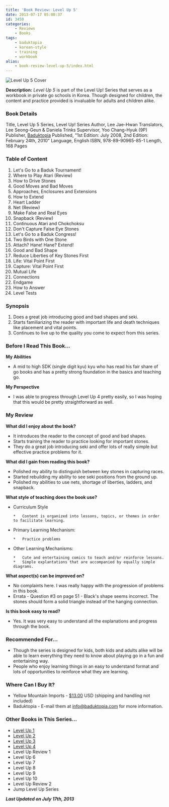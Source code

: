 ```yaml
---
title: 'Book Review: Level Up 5'
date: 2013-07-17 05:00:37
id: 3450
categories:
	- Reviews
	- Books
tags:
	- baduktopia
	- korean-style
	- training
	- workbook
alias:
	- book-review-level-up-5/index.html
---
```


![Level Up 5 Cover](/images/2013/07/levelup5cover.jpg)

**Description:** _Level Up 5_ is part of the Level Up! Series that serves as a workbook in private go schools in Korea. Though designed for children, the content and practice provided is invaluable for adults and children alike.

<!--more-->

### Book Details

Title, Level Up 5
Series, Level Up! Series
Author, Lee Jae-Hwan
Translators, Lee Seong-Geun &amp; Daniela Trinks
Supervisor, Yoo Chang-Hyuk (9P)
Publisher, [Baduktopia](http://www.baduktopia.com)
Published, "1st Edition: July 2008, 2nd Edition: February 24th, 2010"
Language, English
ISBN, 978-89-90965-85-1
Length, 168 Pages

### Table of Content

1.  Let's Go to a Baduk Tournament!
2.  Where to Play Atari (Review)
3.  How to Drive Stones
4.  Good Moves and Bad Moves
5.  Approaches, Enclosures and Extensions
6.  How to Extend
7.  Heart Ladder
8.  Net (Review)
9.  Make False and Real Eyes
10.  Snapback (Review)
11.  Continuous Atari and Chokchoksu
12.  Don't Capture False Eye Stones
13.  Let's Go to a Baduk Congress!
14.  Two Birds with One Stone
15.  Attach? Hane! Hane? Extend!
16.  Good and Bad Shape
17.  Reduce Liberties of Key Stones First
18.  Life: Vital Point First
19.  Capture: Vital Point First
20.  Mutual Life
21.  Connections
22.  Endgame
23.  How to Answer
24.  Level Tests

### Synopsis

1.  Does a great job introducing good and bad shapes and seki.
2.  Starts familiarizing the reader with important life and death techniques like placement and vital points.
3.  Continues to live up to the quality you come to expect from this series.

### Before I Read This Book...

**My Abilities**

*   A mid to high SDK (single digit kyu) kyu who has read his fair share of go books and has a pretty strong foundation in the basics and teaching go.

**My Perspective**

*   I was able to progress through Level Up 4 pretty easily, so I was hoping that this would be pretty straightforward as well.

### My Review

**What did I enjoy about the book?**

*   It introduces the reader to the concept of good and bad shapes.
*   Starts training the reader to practice looking for important stones.
*   They do a great job introducing seki and offer lots of really simple but effective practice problems for it.

**What did I gain from reading this book?**

*   Polished my ability to distinguish between key stones in capturing races.
*   Started rebuilding my ability to see seki positions from the ground up.
*   Polished my abilities to use nets, shortage of liberties, ladders, and snapback.

**What style of teaching does the book use?**

*   Curriculum Style

		*   Content is organized into lessons, topics, or themes in order to facilitate learning.

*   Primary Learning Mechanism:

		*   Practice problems

*   Other Learning Mechanisms:

		*   Cute and entertaining comics to teach and/or reinforce lessons.
		*   Simple explantations that are accompanied by equally simple diagrams.

**What aspect(s) can be improved on?**

*   No complaints here. I was really happy with the progression of problems in this book.
*   Errata - Question #3 on page 51 - Black's shape seems incorrect. The stones should form a solid triangle instead of the hanging connection.

**Is this book easy to read?**

*   Yes. It was very easy to understand all the explanations and progress through the book.

### Recommended For...

*   Though the series is designed for kids, both kids and adults alike will be able to learn everything they need to know about playing go in a fun and entertaining way.
*   People who enjoy learning things in an easy to understand format and lots of opportunities to reinforce what they are learning.

### Where Can I Buy It?

*   Yellow Mountain Imports - [$13.00](https://www.ymimports.com/p-787-level-up-5-22-20-kyu.aspx#.UeAS40GvPzw "Yellow Mountain Imports Purchase Link") USD (shipping and handling not included)
*   Baduktopia - E-mail them at info@baduktopia.com for more information.

### Other Books in This Series...

*   [Level Up 1](http://www.bengozen.com/book-review-level-up-1/ "Book Review: Level Up 1")
*   [Level Up 2](http://www.bengozen.com/book-review-level-up-vol-2/ "Book Review: Level Up 2")
*   [Level Up 3](http://www.bengozen.com/book-review-level-up-3/ "Book Review: Level Up 3")
*   [Level Up 4](http://www.bengozen.com/book-review-level-up-4/ "Book Review: Level Up 4")
*   Level Up Review 1
*   Level Up 6
*   Level Up 7
*   Level Up 8
*   Level Up 9
*   Level Up 10
*   Level Up Review 2
*   Jump Level Up Series

_**Last Updated on July 17th, 2013**_
